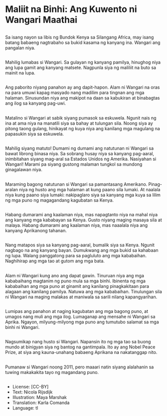 # Maliit na Binhi: Ang Kuwento ni Wangari Maathai

##
Sa isang nayon sa libis ng Bundok Kenya sa Silangang Africa, may isang batang babaeng nagtrabaho sa bukid kasama ng kanyang ina. Wangari ang pangalan niya.

##
Mahilig lumabas si Wangari. Sa gulayan ng kanyang pamilya, hinughog niya ang lupa gamit ang kanyang matsete. Nagpunla siya ng maliliit na buto sa mainit na lupa.

##
Ang paborito niyang panahon ay ang dapit-hapon. Alam ni Wangari na oras na para umuwi kapag masyado nang madilim para tingnan ang mga halaman. Sinusundan niya ang makipot na daan sa kabukiran at binabagtas ang ilog sa kanyang pag-uwi.


##
Matalino si Wangari at sabik siyang pumasok sa eskuwela. Ngunit nais ng ina at ama niya na manatili siya sa bahay at tulungan sila. Noong siya ay pitong taong gulang, hinikayat ng kuya niya ang kanilang mga magulang na papasukin siya sa eskuwela.

##
Mahilig siyang matuto! Dumami ng dumami ang natutunan ni Wangari sa bawat librong binasa niya. Sa sobrang husay niya sa kanyang pag-aaral, inimbitahan siyang mag-aral sa Estados Unidos ng Amerika. Nasiyahan si Wangari! Marami pa siyang gustong malaman tungkol sa mundong ginagalawan niya.

##
Maraming bagong natutunan si Wangari sa pamantasang Amerikano. Pinag-aralan niya ng husto ang mga halaman at kung paano sila lumaki. At naalala niya kung paano siya lumaki: nakipaglaro siya sa kanyang mga kuya sa lilim ng mga puno ng magagandang kagubatan sa Kenya.

##
Habang dumarami ang kaalaman niya, mas napagtanto niya na mahal niya ang kanyang mga kababayan sa Kenya. Gusto niyang maging masaya sila at malaya. Habang dumarami ang kaalaman niya, mas naaalala niya ang kanyang Aprikanong tahanan. 

##
Nang matapos siya sa kanyang pag-aaral, bumalik siya sa Kenya. Ngunit nagbago na ang kanyang bayan. Dumukwang ang mga bukid sa kahabaan ng lupa. Walang panggatong para sa pagluluto ang mga kababaihan. Naghihirap ang mga tao at gutom ang mga bata.

##
Alam ni Wangari kung ano ang dapat gawin. Tinuruan niya ang mga kababaihang magtanim ng puno mula sa mga binhi. Ibinenta ng mga kababaihan ang mga puno at ginamit ang kanilang pinagkakitaan para alagaan ang kanilang pamilya. Natuwa ang mga kababaihan. Tinulungan sila ni Wangari na maging malakas at maniwala sa sarili nilang kapangyarihan.

##
Lumipas ang panahon at naging kagubatan ang mga bagong puno, at umagos nang muli ang mga ilog. Lumaganap ang mensahe ni Wangari sa Aprika. Ngayon, milyung-milyong mga puno ang tumutubo salamat sa mga binhi ni Wangari.

##
Nagsumikap nang husto si Wangari. Napansin ito ng mga tao sa buong mundo at binigyan siya ng bantog na gantimpala. Ito ay ang Nobel Peace Prize, at siya ang kauna-unahang babaeng Aprikana na nakatanggap nito.

##
Pumanaw si Wangari noong 2011, pero maaari natin siyang alalahanin sa tuwing makakakita tayo ng magandang puno.


##
* License: [CC-BY]
* Text: Nicola Rijsdijk
* Illustration: Maya Marshak
* Translation: Karla Comanda
* Language: tl
